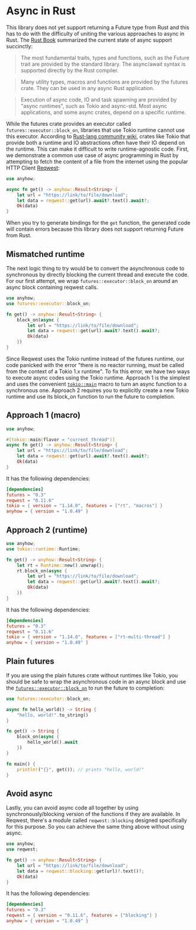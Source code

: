 # Async in Rust

This library does not yet support returning a Future type from Rust and this has to do with the difficulty of uniting the various approaches to async in Rust. The [Rust Book](https://rust-lang.github.io/async-book/01_getting_started/03_state_of_async_rust.html#language-and-library-support) summarized the current state of async support succinctly:
> The most fundamental traits, types and functions, such as the Future trait are provided by the standard library. The async/await syntax is supported directly by the Rust compiler.

> Many utility types, macros and functions are provided by the futures crate. They can be used in any async Rust application.

> Execution of async code, IO and task spawning are provided by "async runtimes", such as Tokio and async-std. Most async applications, and some async crates, depend on a specific runtime.

While the futures crate provides an executor called `futures::executor::block_on`, libraries that use Tokio runtime cannot use this executor. According to [Rust-lang community wiki](https://runrust.miraheze.org/wiki/Async_crate_comparison), crates like Tokio that provide both a runtime and IO abstractions often have their IO depend on the runtime. This can make it difficult to write runtime-agnostic code. First, we demonstrate a common use case of async programming in Rust by attempting to fetch the content of a file from the internet using the popular HTTP Client [Reqwest](https://docs.rs/reqwest/0.11.6/reqwest/):

```rust
use anyhow;

async fn get() -> anyhow::Result<String> {
    let url = "https://link/to/file/download";
    let data = reqwest::get(url).await?.text().await?;
    Ok(data)
}
```

When you try to generate bindings for the `get` function, the generated code will contain errors because this library does not support returning Future from Rust.

## Mismatched runtime
The next logic thing to try would be to convert the asynchronous code to synchronous by directly blocking the current thread and execute the code. For our first attempt, we wrap `futures::executor::block_on` around an async block containing reqwest calls.

```rust
use anyhow;
use futures::executor::block_on;

fn get() -> anyhow::Result<String> {
    block_on(async {
        let url = "https://link/to/file/download";
        let data = reqwest::get(url).await?.text().await?;
        Ok(data)
    })
}
```

Since Reqwest uses the Tokio runtime instead of the futures runtime, our code panicked with the error "there is no reactor running, must be called from the context of a Tokio 1.x runtime". To fix this error, we have two ways to execute async codes using the Tokio runtime. Approach 1 is the simplest and uses the convenient [`tokio::main`](https://docs.rs/tokio/1.14.0/tokio/attr.main.html) macro to turn an async function to a synchronous one. Approach 2 requires you to explicitly create a new Tokio runtime and use its block_on function to run the future to completion.

## Approach 1 (macro)
```rust
use anyhow;

#[tokio::main(flavor = "current_thread")]
async fn get() -> anyhow::Result<String> {
    let url = "https://link/to/file/download";
    let data = reqwest::get(url).await?.text().await?;
    Ok(data)
}
```
It has the following dependencies:
```toml
[dependencies]
futures = "0.3"
reqwest = "0.11.6"
tokio = { version = "1.14.0", features = ["rt", "macros"] }
anyhow = { version = "1.0.49" }
```

## Approach 2 (runtime)
```rust
use anyhow;
use tokio::runtime::Runtime;

fn get() -> anyhow::Result<String> {
    let rt = Runtime::new().unwrap();
    rt.block_on(async {
        let url = "https://link/to/file/download";
        let data = reqwest::get(url).await?.text().await?;
        Ok(data)
    })
}
```
It has the following dependencies:
```toml
[dependencies]
futures = "0.3"
reqwest = "0.11.6"
tokio = { version = "1.14.0", features = ["rt-multi-thread"] }
anyhow = { version = "1.0.49" }
```

## Plain futures
If you are using the plain futures crate without runtimes like Tokio, you should be safe to wrap the asynchronous code in an async block and use the [`futures::executor::block_on`](https://docs.rs/futures/0.3.18/futures/executor/fn.block_on.html) to run the future to completion:

```rust
use futures::executor::block_on;

async fn hello_world() -> String {
    "hello, world!".to_string()
}

fn get() -> String {
    block_on(async {
    	hello_world().await
    })
}

fn main() {
    println!("{}", get()); // prints "hello, world!"
}
```

## Avoid async
Lastly, you can avoid async code all together by using synchronously/blocking version of the functions if they are available. In Reqwest, there's a module called `reqwest::blocking` designed specifically for this purpose. So you can achieve the same thing above without using async.

```rust
use anyhow;
use reqwest;

fn get() -> anyhow::Result<String> {
	let url = "https://link/to/file/download";
    let data = reqwest::blocking::get(url)?.text()?;
    Ok(data)
}
```
It has the following dependencies:
```toml
[dependencies]
futures = "0.3"
reqwest = { version = "0.11.6", features = ["blocking"] }
anyhow = { version = "1.0.49" }
```